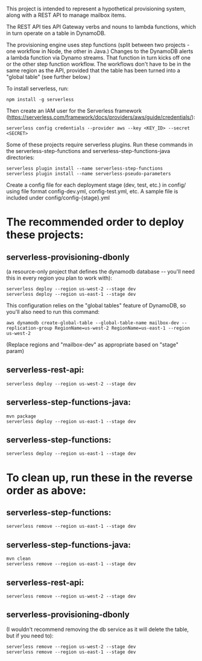 This project is intended to represent a hypothetical provisioning system, along with a REST API to manage mailbox items.

The REST API ties API Gateway verbs and nouns to lambda functions, which in turn operate on a table in DynamoDB.

The provisioning engine uses step functions (split between two projects - one workflow in Node, the other in Java.) Changes to the DynamoDB alerts a lambda function via Dynamo streams. That function in turn kicks off one or the other step function workflow. The workflows don't have to be in the same region as the API, provided that the table has been turned into a "global table" (see further below.)


To install serverless, run:

```
npm install -g serverless
```

Then create an IAM user for the Serverless framework (https://serverless.com/framework/docs/providers/aws/guide/credentials/):
```
serverless config credentials --provider aws --key <KEY_ID> --secret <SECRET>
```

Some of these projects require serverless plugins. Run these commands in the serverless-step-functions and serverless-step-functions-java directories:
```
serverless plugin install --name serverless-step-functions
serverless plugin install --name serverless-pseudo-parameters
```

Create a config file for each deployment stage (dev, test, etc.) in config/ using file format config-dev.yml, config-test.yml, etc. A sample file is included under config/config-{stage}.yml



# The recommended order to deploy these projects:


## serverless-provisioning-dbonly 
(a resource-only project that defines the dynamodb database -- you'll need this in every region you plan to work with):
```
serverless deploy --region us-west-2 --stage dev
serverless deploy --region us-east-1 --stage dev
```


This configuration relies on the "global tables" feature of DynamoDB, so you'll also need to run this command:
```
aws dynamodb create-global-table --global-table-name mailbox-dev --replication-group RegionName=us-west-2 RegionName=us-east-1 --region us-west-2
```
(Replace regions and "mailbox-dev" as appropriate based on "stage" param)



## serverless-rest-api:
```
serverless deploy --region us-west-2 --stage dev
```

## serverless-step-functions-java:
```
mvn package
serverless deploy --region us-east-1 --stage dev
```

## serverless-step-functions:
```
serverless deploy --region us-east-1 --stage dev
```





# To clean up, run these in the reverse order as above:

## serverless-step-functions:
```
serverless remove --region us-east-1 --stage dev
```

## serverless-step-functions-java:
```
mvn clean
serverless remove --region us-east-1 --stage dev
```

## serverless-rest-api:
```
serverless remove --region us-west-2 --stage dev
```

## serverless-provisioning-dbonly 
(I wouldn't recommend removing the db service as it will delete the table, but if you need to):
```
serverless remove --region us-west-2 --stage dev
serverless remove --region us-east-1 --stage dev
```




